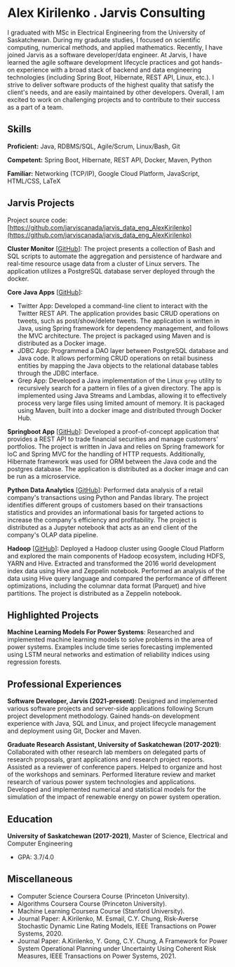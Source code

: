 # Alex Kirilenko . Jarvis Consulting

 I graduated with MSc in Electrical Engineering from the University of Saskatchewan. During my graduate studies, I focused on scientific computing, numerical methods, and applied mathematics. Recently, I have joined Jarvis as a software developer/data engineer. At Jarvis, I have learned the agile software development lifecycle practices and got hands-on experience with a broad stack of backend and data engineering technologies (including Spring Boot, Hibernate, REST API, Linux, etc.). I strive to deliver software products of the highest quality that satisfy the client's needs, and are easily maintained by other developers. Overall, I am excited to work on challenging projects and to contribute to their success as a part of a team. 

## Skills

**Proficient:** Java, RDBMS/SQL, Agile/Scrum, Linux/Bash, Git

**Competent:** Spring Boot, Hibernate, REST API, Docker, Maven, Python

**Familiar:** Networking (TCP/IP), Google Cloud Platform, JavaScript, HTML/CSS, LaTeX

## Jarvis Projects

Project source code: [https://github.com/jarviscanada/jarvis_data_eng_AlexKirilenko](https://github.com/jarviscanada/jarvis_data_eng_AlexKirilenko)


**Cluster Monitor** [[GitHub](https://github.com/jarviscanada/jarvis_data_eng_AlexKirilenko/tree/master/linux_sql)]: The project presents a collection of Bash and SQL scripts to automate the aggregation and persistence of hardware and real-time resource usage data from a cluster of Linux servers. The application utilizes a PostgreSQL database server deployed through the docker.

**Core Java Apps** [[GitHub](https://github.com/jarviscanada/jarvis_data_eng_AlexKirilenko/tree/master/core_java)]:
      
  - Twitter App: Developed a command-line client to interact with the Twitter REST API. The application provides basic CRUD operations on tweets, such as post/show/delete tweets. The application is written in Java, using Spring framework for dependency management, and follows the MVC architecture. The project is packaged using Maven and is distributed as a Docker image.
  - JDBC App: Programmed a DAO layer between PostgreSQL database and Java code. It allows performing CRUD operations on retail business entities by mapping the Java objects to the relational database tables through the JDBC interface.
  - Grep App: Developed a Java implementation of the Linux `grep` utility to recursively search for a pattern in files of a given directory. The app is implemented using Java Streams and Lambdas, allowing it to effectively process very large files using limited amount of memory. It is packaged using Maven, built into a docker image and distributed through Docker Hub.

**Springboot App** [[GitHub](https://github.com/jarviscanada/jarvis_data_eng_AlexKirilenko/tree/master/springboot)]: Developed a proof-of-concept application that provides a REST API to trade financial securities and manage customers' portfolios. The project is written in Java and relies on Spring framework for IoC and Spring MVC for the handling of HTTP requests. Additionally, Hibernate framework was used for ORM between the Java code and the postgres database. The application is distributed as a docker image and can be run as a microservice.

**Python Data Analytics** [[GitHub](https://github.com/jarviscanada/jarvis_data_eng_AlexKirilenko/tree/master/python_data_analytics)]: Performed data analysis of a retail company's transactions using Python and Pandas library. The project identifies different groups of customers based on their transactions statistics and provides an informational basis for targeted actions to increase the company's efficiency and profitability. The project is distributed as a Jupyter notebook that acts as an end client of the company's OLAP data pipeline. 

**Hadoop** [[GitHub](https://github.com/jarviscanada/jarvis_data_eng_AlexKirilenko/tree/master/hadoop)]: Deployed a Hadoop cluster using Google Cloud Platform and explored the main components of Hadoop ecosystem, including HDFS, YARN and Hive. Extracted and transformed the 2016 world development index data using Hive and Zeppelin notebook. Performed an analysis of the data using Hive query language and compared the performance of different optimizations, including the columnar data format (Parquet) and hive partitions. The project is distributed as a Zeppelin notebook.


## Highlighted Projects
**Machine Learning Models For Power Systems**: Researched and implemented machine learning models to solve problems in the area of power systems. Examples include time series forecasting implemented using LSTM neural networks and estimation of reliability indices using regression forests.


## Professional Experiences

**Software Developer, Jarvis (2021-present)**: Designed and implemented various software projects and server-side applications following Scrum project development methodology. Gained hands-on development experience with Java, SQL and Linux, and project lifecycle management and deployment using Git, Docker and Maven.

**Graduate Research Assistant, University of Saskatchewan (2017-2021)**: Collaborated with other research lab members on delegated parts of research proposals, grant applications and research project reports. Assisted as a reviewer of conference papers. Helped to organize and host of the workshops and seminars. Performed literature review and market research of various power system technologies and applications. Developed and implemented numerical and statistical models for the simulation of the impact of renewable energy on power system operation.


## Education
**University of Saskatchewan (2017-2021)**, Master of Science, Electrical and Computer Engineering
- GPA: 3.7/4.0


## Miscellaneous
- Computer Science Coursera Course (Princeton University).
- Algorithms Coursera Course (Princeton University).
- Machine Learning Coursera Course (Stanford University).
- Journal Paper: A.Kirilenko, M. Esmail, C.Y. Chung, Risk-Averse Stochastic Dynamic Line Rating Models, IEEE Transactions on Power Systems, 2020.
- Journal Paper: A.Kirilenko, Y. Gong, C.Y. Chung, A Framework for Power System Operational Planning under Uncertainty Using Coherent Risk Measures, IEEE Transactions on Power Systems, 2021.